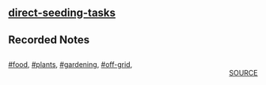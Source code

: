 ## <a href='direct-seeding-tasks.html'>direct-seeding-tasks</a>
## Recorded Notes
<b><i><font color=green></b></i></font><div style='page-break-after: always;'></div>
---
<div style='page-break-after: always;'></div>
<a href='tag-food.html'>#food</a>, <a href='tag-plants.html'>#plants</a>, <a href='tag-gardening.html'>#gardening</a>, <a href='tag-off-grid.html'>#off-grid</a>, 
<div style='text-align: right'>
<a href='https://docs.google.com/spreadsheets/d/e/2PACX-1vRxZ8U6Z3Bf5D0qWg78rDKh2b3jW-cLif6KSh97U8jnpErFEFsJoRT1HxtV0OI_EQUeBrLXLFv-jnuH/pub?output=xlsx'>SOURCE</a>
</div>
